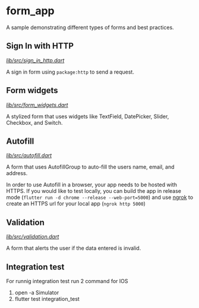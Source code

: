 # form_app

A sample demonstrating different types of forms and best practices.

## Sign In with HTTP
[*lib/src/sign_in_http.dart*](lib/src/sign_in_http.dart)

A sign in form using `package:http` to send a request.

## Form widgets
[*lib/src/form_widgets.dart*](lib/src/form_widgets.dart)

A stylized form that uses widgets like TextField, DatePicker, Slider, Checkbox,
and Switch.

## Autofill
[*lib/src/autofill.dart*](lib/src/autofill.dart)

A form that uses AutofillGroup to auto-fill the users name, email, and address.

In order to use Autofill in a browser, your app needs to be hosted with HTTPS.
If you would like to test locally, you can build the app in release mode
(`flutter run -d chrome --release --web-port=5000`) and use
[ngrok](https://ngrok.com/) to create an HTTPS url for your local app (`ngrok
http 5000`)

## Validation
[*lib/src/validation.dart*](lib/src/validation.dart)

A form that alerts the user if the data entered is invalid.


## Integration test 

For runnig integration test 
run 2 command for IOS
1) open -a Simulator
2) flutter test integration_test


